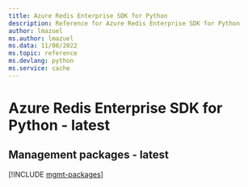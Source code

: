 ```yaml
---
title: Azure Redis Enterprise SDK for Python
description: Reference for Azure Redis Enterprise SDK for Python
author: lmazuel
ms.author: lmazuel
ms.data: 11/08/2022
ms.topic: reference
ms.devlang: python
ms.service: cache
---
```

# Azure Redis Enterprise SDK for Python - latest

## Management packages - latest
[!INCLUDE [mgmt-packages](redis-enterprise-mgmt-index.md)]
